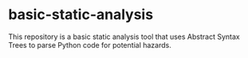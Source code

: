 # basic-static-analysis
This repository is a basic static analysis tool that uses Abstract Syntax Trees to parse Python code for potential hazards.
